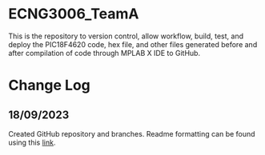 # ECNG3006_TeamA
This is the repository to version control, allow workflow, build, test, and deploy the PIC18F4620 code, hex file, and other files generated before and after compilation of code through MPLAB X IDE to GitHub.

# Change Log
## 18/09/2023
Created GitHub repository and branches.
Readme formatting can be found using this [link](https://docs.github.com/en/get-started/writing-on-github/getting-started-with-writing-and-formatting-on-github/basic-writing-and-formatting-syntax).
